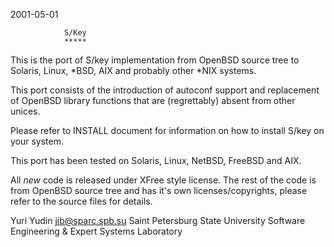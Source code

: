 2001-05-01

				S/Key
				*****


This is the port of S/key implementation from OpenBSD source tree to
Solaris, Linux, *BSD, AIX and probably other *NIX systems. 

This port consists of the introduction of autoconf support and replacement of
OpenBSD library functions that are (regrettably) absent from other unices. 

Please refer to INSTALL document for information on how to install
S/key on your system.

This port has been tested on Solaris, Linux, NetBSD, FreeBSD and AIX.

All *new* code is released under XFree style license. 
The rest of the code is from OpenBSD source tree and has it's own 
licenses/copyrights, please refer to the source files for details.

Yuri Yudin <jjb@sparc.spb.su>
Saint Petersburg State University
Software Engineering & Expert Systems Laboratory
